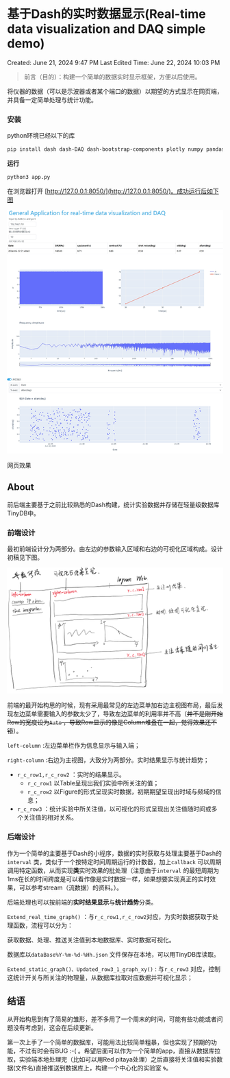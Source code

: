 # 基于Dash的实时数据显示(Real-time data visualization and DAQ simple demo)

Created: June 21, 2024 9:47 PM
Last Edited Time: June 22, 2024 10:03 PM


> 前言（目的）：构建一个简单的数据实时显示框架，方便以后使用。

将仪器的数据（可以是示波器或者某个端口的数据）以期望的方式显示在网页端，并具备一定简单处理与统计功能。

### 安装

python环境已经以下的库

```bash
pip install dash dash-DAQ dash-bootstrap-components plotly numpy pandas TinyDB
```

**运行**

```bash
python3 app.py
```

在浏览器打开 [http://127.0.0.1:8050/](http://127.0.0.1:8050/)。成功运行后如下图

![网页效果](README/web.jpeg)

网页效果

## About

前后端主要基于之前比较熟悉的Dash构建，统计实验数据并存储在轻量级数据库TinyDB中。

### 前端设计

最初前端设计分为两部分。由左边的参数输入区域和右边的可视化区域构成。设计初稿见下图。

![layout](README/layout.png)

前端的最开始构思的时候，现有采用最常见的左边菜单加右边主视图布局，最后发现左边菜单需要输入的参数太少了，导致左边菜单的利用率并不高（~~并不是刚开始Row的宽度设为`Auto` ，导致Row显示的像是Column堆叠在一起，觉得效果还不错~~）。

`left-column` :左边菜单栏作为信息显示与输入端；

`right-column` :右边为主视图，大致分为两部分。实时结果显示与统计趋势；

- `r_c_row1,r_c_row2` ：实时的结果显示。
  - `r_c_row1` 以Table呈现出我们实验中所关注的值；
  - `r_c_row2` 以Figure的形式呈现实时数据，初期期望呈现出时域与频域的信息；
- `r_c_row3` ：统计实验中所关注值，以可视化的形式呈现出关注值随时间或多个关注值的相对关系。

### 后端设计

作为一个简单的主要基于Dash的小程序，数据的实时获取与处理主要基于Dash的`interval` 类，类似于一个按特定时间周期运行的计数器，加上`callback` 可以周期调用特定函数，从而实现**类**实时效果的批处理（注意由于`interval` 的最短周期为1ms在长的时间跨度是可以看作像是实时数据一样，如果想要实现真正的实时效果，可以参考stream（流数据）的资料。）。

后端处理也可以按前端的**实时结果显示**与**统计趋势**分类。

`Extend_real_time_graph()` ：与`r_c_row1,r_c_row2`对应，为实时数据获取于处理函数，流程可以分为：

获取数据、处理、推送关注值到本地数据库、实时数据可视化。

数据库以`dataBase%Y-%m-%d-%Hh.json` 文件保存在本地，可以用TinyDB库读取。

`Extend_static_graph()、Updated_row3_1_graph_xy()` : 与`r_c_row3` 对应，控制这统计开关与所关注的物理量，从数据库拉取对应数据并可视化显示；

## 结语

从开始构思到有了简易的雏形，差不多用了一个周末的时间，可能有些功能或者问题没有考虑到，这会在后续更新。

第一次上手了一个简单的数据库，可能用法比较简单粗暴，但也实现了预期的功能，不过有时会有BUG :-( 。希望后面可以作为一个简单的app，直接从数据库拉取，实验端本地处理完（比如可以用Red pitaya处理）之后直接将关注值和实验数据(文件名)直接推送到数据库上，构建一个中心化的实验室 🌀。
